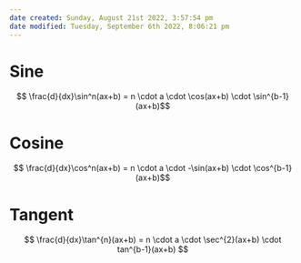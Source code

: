 ```yaml
---
date created: Sunday, August 21st 2022, 3:57:54 pm
date modified: Tuesday, September 6th 2022, 8:06:21 pm
---
```


# Sine

$$ \frac{d}{dx}\sin^n(ax+b) = n \cdot a \cdot \cos(ax+b) \cdot \sin^{b-1}(ax+b)$$

# Cosine

$$ \frac{d}{dx}\cos^n(ax+b) = n \cdot a \cdot -\sin(ax+b) \cdot \cos^{b-1}(ax+b)$$

# Tangent

$$ \frac{d}{dx}\tan^{n}(ax+b) = n \cdot a \cdot \sec^{2}(ax+b) \cdot tan^{b-1}(ax+b) $$